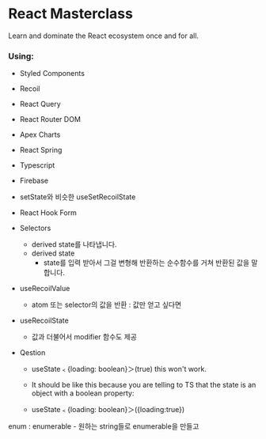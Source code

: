 # React Masterclass

Learn and dominate the React ecosystem once and for all.

### Using:

- Styled Components
- Recoil
- React Query
- React Router DOM
- Apex Charts
- React Spring
- Typescript
- Firebase

- setState와 비슷한 useSetRecoilState
- React Hook Form
- Selectors
    - derived state를 나타냅니다.
    - derived state
        - state를 입력 받아서 그걸 변형해 반환하는 순수함수를 거쳐 반환된 값을 말합니다.
- useRecoilValue
    - atom 또는 selector의 값을 반환 : 값만 얻고 싶다면
- useRecoilState
    - 값과 더불어서 modifier 함수도 제공

- Qestion
    - useState﹤{loading: boolean}＞(true) this won't work.
    - It should be like this because you are telling to TS that the state is an object with a boolean property:

    - useState﹤{loading: boolean}＞({loading:true})

enum : enumerable
    - 원하는 string들로 enumerable을 만들고